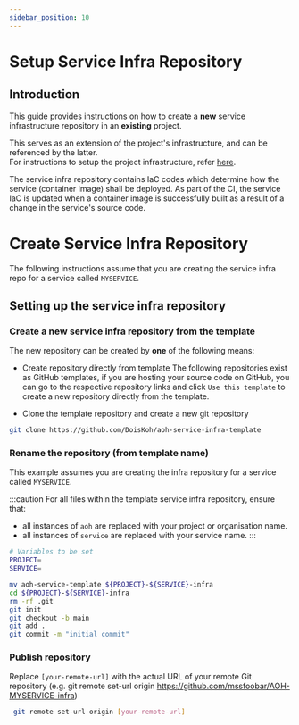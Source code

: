 ```yaml
---
sidebar_position: 10
---
```

# Setup Service Infra Repository

## Introduction

This guide provides instructions on how to create a **new** service infrastructure repository in an **existing** project.

This serves as an extension of the project's infrastructure, and can be referenced by the latter.  
For instructions to setup the project infrastructure, refer [here](docs/deployment/overview).  

The service infra repository contains IaC codes which determine how the service (container image) shall be deployed.
As part of the CI, the service IaC is updated when a container image is successfully built as a result of a change in the service's source code.

# Create Service Infra Repository

The following instructions assume that you are
creating the service infra repo for a service called `MYSERVICE`. 

## Setting up the service infra repository

### Create a new service infra repository from the template

The new repository can be created by **one** of the following means:

- Create repository directly from template
The following repositories exist as GitHub templates, if you are hosting your source code on GitHub, you can go to
the respective repository links and click `Use this template` to create a new repository directly from the template.

- Clone the template repository and create a new git repository

<!--
  > :::caution
Members contributing directly to AGIL Ops Hub should have access to the repositories in `mssfoobar`. Members of
other projects will require access to the same repository in a different organisation.  
If you do not have access to the following repositories, approach the maintainers of `AOH` to request for access.
:::

```bash
git clone https://github.com/mssfoobar/aoh-service-template
```
-->

<!--
For non-`AGILOpsHub` (ie. not core product) development
-->
```bash
git clone https://github.com/DoisKoh/aoh-service-infra-template
```

### Rename the repository (from template name)

This example assumes you are creating the infra repository for a service called `MYSERVICE`.  

:::caution
For all files within the template service infra repository, ensure that:
- all instances of `aoh` are replaced with your project or organisation name.
- all instances of `service` are replaced with your service name.
:::

```bash
# Variables to be set
PROJECT=
SERVICE=

mv aoh-service-template ${PROJECT}-${SERVICE}-infra
cd ${PROJECT}-${SERVICE}-infra
rm -rf .git
git init
git checkout -b main
git add .
git commit -m "initial commit"
```

### Publish repository

Replace `[your-remote-url]` with the actual URL of your remote Git repository (e.g.
git remote set-url origin https://github.com/mssfoobar/AOH-MYSERVICE-infra)

```bash
 git remote set-url origin [your-remote-url]
```
